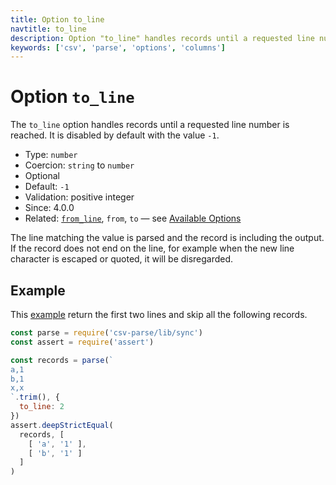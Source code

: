 ```yaml
---
title: Option to_line
navtitle: to_line
description: Option "to_line" handles records until a requested line number.
keywords: ['csv', 'parse', 'options', 'columns']
---
```


# Option `to_line`

The `to_line` option handles records until a requested line number is reached. It is disabled by default with the value `-1`.

* Type: `number`
* Coercion: `string` to `number`
* Optional
* Default: `-1`
* Validation: positive integer
* Since: 4.0.0
* Related: [`from_line`](/parse/options/from_line/), `from`, `to` &mdash; see [Available Options](/parse/options/#available-options)

The line matching the value is parsed and the record is including the output. If the record does not end on the line, for example when the new line character is escaped or quoted, it will be disregarded.

## Example

This [example](https://github.com/adaltas/node-csv-parse/blob/master/samples/option.to_line.js) return the first two lines and skip all the following records.

```js
const parse = require('csv-parse/lib/sync')
const assert = require('assert')

const records = parse(`
a,1
b,1
x,x
`.trim(), {
  to_line: 2
})
assert.deepStrictEqual(
  records, [
    [ 'a', '1' ],
    [ 'b', '1' ]
  ]
)
```
